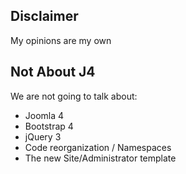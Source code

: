 ## Disclaimer <!-- .slide: data-background-repeat="no-repeat" data-background-image="images/00-home/jab18_logo.png" data-background-size="auto auto" data-background-position="95% 5%" -->

My opinions are my own


## Not About J4 <!-- .slide: data-background-image="images/05-who/joomla_logo.png" data-background-size="auto auto" data-background-position="100% 5%" -->

We are not going to talk about:

- Joomla 4
- Bootstrap 4
- jQuery 3
- Code reorganization / Namespaces
- The new Site/Administrator template
